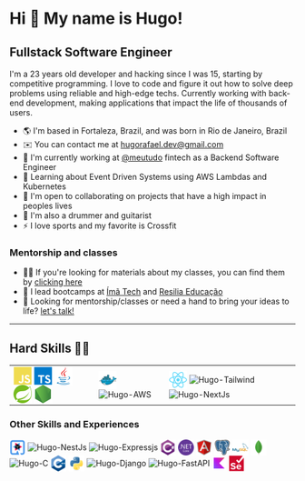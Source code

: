 # Hi 👋 My name is Hugo!

## Fullstack Software Engineer

I'm a 23 years old developer and hacking since I was 15, starting by competitive programming. I love to code and figure it out how to solve deep problems using reliable and high-edge techs. Currently working with back-end development, making applications that impact the life of thousands of users.
 
 * 🌎 I'm based in Fortaleza, Brazil, and was born in Rio de Janeiro, Brazil
 * ✉️ You can contact me at [hugorafael.dev@gmail.com](mailto:hugorafael.dev@gmail.com)
 * 🚀 I'm currently working at [@meutudo](https://www.linkedin.com/company/meutudoapp) fintech as a Backend Software Engineer
 * 🧠 Learning about Event Driven Systems using AWS Lambdas and Kubernetes
 * 🤝 I'm open to collaborating on projects that have a high impact in peoples lives
 * 🎸 I'm also a drummer and guitarist
 * ⚡ I love sports and my favorite is Crossfit

 
 ### Mentorship and classes 

 * 🧑‍💻 If you're looking for materials about my classes, you can find them by [clicking here](https://github.com/profhugorafael)
 * 🍎 I lead bootcamps at [Ímã Tech](https://github.com/imalearningplace-education) and [Resilia Educação](https://github.com/resilia-br)
 * 🤘 Looking for mentorship/classes or need a hand to bring your ideas to life? [let's talk!](mailto:hugorafael.dev@gmail.com)

 <hr>
 
 <div style="align = center" >
<!--    <img height="165em" src="https://github-readme-stats.vercel.app/api?username=hgrafa&show_icons=true&theme=tokyonight&include_all_commits=true&count_private=true&hide_border=true&hide_rank=true&hide=commits&custom_title=Stats"/> -->
<!--   <img height="140em" src="https://github-readme-stats.vercel.app/api/top-langs/?username=hgrafa&layout=compact&langs_count=7&theme=tokyonight&exclude_repo=beecrowd-solutions&hide_border=true&hide=makefile"/> -->
<!--   <a href="github.com/hgrafa">
    <img height="165em" src="http://github-readme-streak-stats.herokuapp.com?user=hgrafa&theme=tokyonight&hide_border=true&fire=FF00E9" />
  </a> -->
  <!-- <a href="github.com/hgrafa">
   <img height="260em" src="https://github-readme-activity-graph.vercel.app/graph?username=hgrafa&theme=github&hide_border=true&bg_color=1A1B27&color=628FDA&line=2BAEAE&point=FE00E8&custom_title=Commits%20Graph" alt="GitHub Commits Graph" /> 
 </a> -->
</div>

## Hard Skills 🧑‍💻

<div style="display: inline_block; align = center">
  <table>
    <tr>
      <td>
        <img align="center" alt="Hugo-JS" height="32" src="https://raw.githubusercontent.com/devicons/devicon/master/icons/javascript/javascript-plain.svg">
        <img align="center" alt="Hugo-TS" height="32" src="https://raw.githubusercontent.com/devicons/devicon/master/icons/typescript/typescript-plain.svg">
        <img align="center" alt="Hugo-Java" height="32" src="https://raw.githubusercontent.com/devicons/devicon/master/icons/java/java-original.svg">
        <img align="center" alt="Hugo-Springboot" height="32" src="https://raw.githubusercontent.com/devicons/devicon/master/icons/spring/spring-original.svg">
        <img align="center" alt="Hugo-NodeJs" height="32" src="https://raw.githubusercontent.com/devicons/devicon/master/icons/nodejs/nodejs-original.svg">
      </td>
      <td>
        <img align="center" alt="Hugo-Docker" height="32" src="https://raw.githubusercontent.com/devicons/devicon/master/icons/docker/docker-original.svg">
        <img align="center" alt="Hugo-AWS" height="32" src="https://cdn.jsdelivr.net/gh/devicons/devicon@latest/icons/amazonwebservices/amazonwebservices-original-wordmark.svg">
      </td>
      <td>
        <img align="center" alt="Hugo-React" height="32" src="https://raw.githubusercontent.com/devicons/devicon/master/icons/react/react-original.svg">
        <img align="center" alt="Hugo-Tailwind" height="32" src="https://cdn.jsdelivr.net/gh/devicons/devicon@latest/icons/tailwindcss/tailwindcss-original.svg">
        <img align="center" alt="Hugo-NextJs" width="32" src="https://raw.githubusercontent.com/danielcranney/readme-generator/main/public/icons/skills/nextjs-colored-dark.svg"/>
      </td>
    </tr>
 </table> 
</div>
 
 ### Other Skills and Experiences
 <span>
  <img align="center" alt="Hugo-Quarkus" height="28" src="https://raw.githubusercontent.com/devicons/devicon/master/icons/quarkus/quarkus-original.svg">
  <img align="center" alt="Hugo-NestJs" height="28" src="https://cdn.jsdelivr.net/gh/devicons/devicon@latest/icons/nestjs/nestjs-original.svg">
  <img align="center" alt="Hugo-Expressjs" height="28" src="https://raw.githubusercontent.com/danielcranney/readme-generator/main/public/icons/skills/express-colored-dark.svg">
  <img align="center" alt="Hugo-C#" height="28" src="https://raw.githubusercontent.com/devicons/devicon/master/icons/csharp/csharp-original.svg">   
  <img align="center" alt="Hugo-dotnetcore" height="28" src="https://raw.githubusercontent.com/devicons/devicon/master/icons/dotnetcore/dotnetcore-original.svg">
  <img align="center" alt="Hugo-Angular" height="28" src="https://raw.githubusercontent.com/devicons/devicon/master/icons/angularjs/angularjs-original.svg">
  <img align="center" alt="Hugo-PostreSQL" height="28" src="https://raw.githubusercontent.com/devicons/devicon/master/icons/postgresql/postgresql-original.svg">
  <img align="center" alt="Hugo-MySQL" height="28" src="https://raw.githubusercontent.com/devicons/devicon/master/icons/mysql/mysql-original-wordmark.svg">
  <img align="center" alt="Hugo-MongoDB" height="28" src="https://raw.githubusercontent.com/devicons/devicon/master/icons/mongodb/mongodb-original.svg">
  <img align="center" alt="Hugo-C" height="28" src="https://cdn.jsdelivr.net/gh/devicons/devicon/icons/c/c-original.svg" />
  <img align="center" alt="Hugo-Cplusplus" height="28" src="https://raw.githubusercontent.com/devicons/devicon/master/icons/cplusplus/cplusplus-original.svg">
  <img align="center" alt="Hugo-Python" height="28" src="https://raw.githubusercontent.com/devicons/devicon/master/icons/python/python-original.svg">
  <img align="center" alt="Hugo-Django" height="28" src="https://cdn.jsdelivr.net/gh/devicons/devicon/icons/django/django-plain.svg" />
  <img align="center" alt="Hugo-FastAPI" height="28" src="https://cdn.jsdelivr.net/gh/devicons/devicon/icons/fastapi/fastapi-original.svg" />
  <img align="center" alt="Hugo-Kotlin" height="25" src="https://raw.githubusercontent.com/devicons/devicon/master/icons/kotlin/kotlin-original.svg">
  <img align="center" alt="Hugo-Selenium" height="28" src="https://raw.githubusercontent.com/devicons/devicon/master/icons/selenium/selenium-original.svg">
</span>
